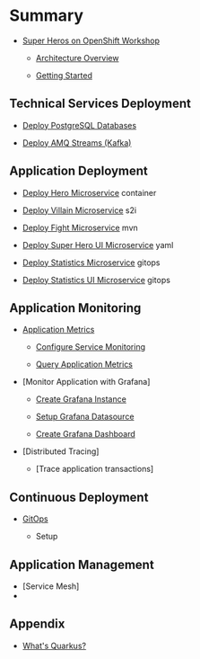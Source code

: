 # Summary​

- [Super Heros on OpenShift Workshop](preface.md)

  - [Architecture Overview](architecture.md)

  - [Getting Started](getting-started.md)

## Technical Services Deployment

- [Deploy PostgreSQL Databases](technical-service-deployment/postgresql-deployment.md)

- [Deploy AMQ Streams (Kafka)](technical-service-deployment/kafka-deployment.md)

## Application Deployment

- [Deploy Hero Microservice](application-deployment/hero-microservice-deployment.md) container

- [Deploy Villain Microservice](application-deployment/villain-microservice-deployment.md) s2i

- [Deploy Fight Microservice](application-deployment/fight-microservice-deployment.md) mvn

- [Deploy Super Hero UI Microservice](application-deployment/super-hero-ui-microservice-deployment.md) yaml

- [Deploy Statistics Microservice](application-deployment/statistics-microservice-deployment.md) gitops

- [Deploy Statistics UI Microservice](application-deployment/statistics-ui-microservice-deployment.md) gitops

## Application Monitoring

- [Application Metrics](application-monitoring/application-metrics.md)

  - [Configure Service Monitoring](application-monitoring/configure-service-monitoring.md)

  - [Query Application Metrics](application-monitoring/query-application-metric.md)

- [Monitor Application with Grafana]

  - [Create Grafana Instance](application-monitoring/create-grafana-instance.md)

  - [Setup Grafana Datasource](application-monitoring/setup-grafana-datasource.md)

  - [Create Grafana Dashboard](application-monitoring/create-grafana-dashboard.md)

- [Distributed Tracing]

  - [Trace application transactions]

## Continuous Deployment

- [GitOps](continuous-deployment/gitops.md)

  - Setup

## Application Management

- [Service Mesh]
-

## Appendix

- [What's Quarkus?](appendix/quarkus.md)
